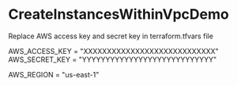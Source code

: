 # CreateInstancesWithinVpcDemo
Replace AWS access key and secret key in terraform.tfvars file

AWS_ACCESS_KEY = "XXXXXXXXXXXXXXXXXXXXXXXXXXXX"
AWS_SECRET_KEY = "YYYYYYYYYYYYYYYYYYYYYYYYYYYY"

AWS_REGION = "us-east-1"
